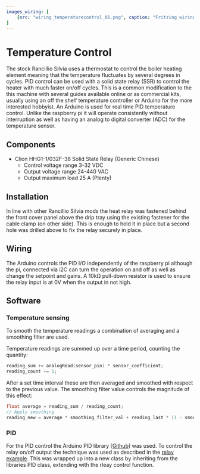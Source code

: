 ```yaml
---
images_wiring: [
    {src: "wiring_temperaturecontrol_01.png", caption: "Fritzing wiring diagram for temperature control"},
]
---
```


# Temperature Control
The stock Rancillio Silvia uses a thermostat to control the boiler heating element meaning that the temperature fluctuates by several degrees in cycles. PID control can be used with a solid state relay (SSR) to control the heater with much faster on/off cycles. This is a common modification to the this machine with several guides available online or as commercial kits, usually using an off the shelf temperature controller or Arduino for the more interested hobbyist. An Arduino is used for real time PID temperature control.  Unlike the raspberry pi it will operate consistently without interruption as well as having an analog to digital converter (ADC) for the temperature sensor.

## Components
* Clion HHG1-1/032F-38 Solid State Relay (Generic Chinese)
    * Control voltage range 3-32 VDC
    * Output voltage range 24-440 VAC
    * Output maximum load 25 A (Plenty)

## Installation
In line with other Rancillio Silvia mods the heat relay was fastened behind the front cover panel above the drip tray using the existing fastener for the cable clamp (on other side). This is enough to hold it in place but a second hole was drilled above to fix the relay securely in place.

## Wiring
The Arduino controls the PID I/O independently of the raspberry pi although the pi, connected via i2C can turn the operation on and off as well as change the setpoint and gains. A 10k&#8486; pull-down resistor is used to ensure the relay input is at 0V when the output in not high.

<DocsImageLayout :images="$frontmatter.images_wiring" size="lg" srcBase="/silvia/assets/build/"></DocsImageLayout>

## Software
### Temperature sensing
To smooth the temperature readings a combination of averaging and a smoothing filter are used.

Temperature readings are summed up over a time period, counting the quantity:
```cpp
reading_sum += analogRead(sensor_pin) * sensor_coefficient;
reading_count += 1;
```

After a set time interval these are then averaged and smoothed with respect to the previous value. The smoothing filter value controls the magnitude of this effect:
```cpp
float average = reading_sum / reading_count;
// Apply smoothing
reading_new = average * smoothing_filter_val + reading_last * (1 - smoothing_filter_val);
```

### PID
For the PID control the Arduino PID library [[Github](https://github.com/br3ttb/Arduino-PID-Library/)] was used. To control the relay on/off output the technique was used as described in the [relay example](https://playground.arduino.cc/Code/PIDLibraryRelayOutputExample/). This was wrapped up into a new class by inheriting from the libraries PID class, extending with the rleay control function.